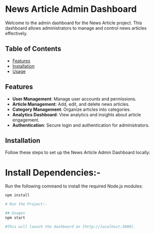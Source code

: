 
# News Article Admin Dashboard

Welcome to the admin dashboard for the News Article project. This dashboard allows administrators to manage and control news articles effectively.

## Table of Contents

- [Features](#features)
- [Installation](#installation)
- [Usage](#usage)

## Features

- **User Management**: Manage user accounts and permissions.
- **Article Management**: Add, edit, and delete news articles.
- **Category Management**: Organize articles into categories.
- **Analytics Dashboard**: View analytics and insights about article engagement.
- **Authentication**: Secure login and authentication for administrators.

## Installation

Follow these steps to set up the News Article Admin Dashboard locally:

# Install Dependencies:-
Run the following command to install the required Node.js modules:

```bash
npm install

# Run the Project:-

## Usages
npm start

#This will launch the dashboard on [http://localhost:3000].
